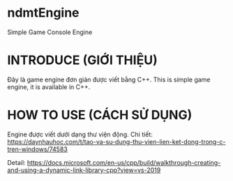 # ndmtEngine
Simple Game Console Engine

# INTRODUCE (GIỚI THIỆU)
Đây là game engine đơn giản được viết bằng C++.
This is simple game engine, it is available in C++.

# HOW TO USE (CÁCH SỬ DỤNG)
Engine được viết dưới dạng thư viện động. 
Chi tiết: https://daynhauhoc.com/t/tao-va-su-dung-thu-vien-lien-ket-dong-trong-c-tren-windows/74583

Detail: https://docs.microsoft.com/en-us/cpp/build/walkthrough-creating-and-using-a-dynamic-link-library-cpp?view=vs-2019
